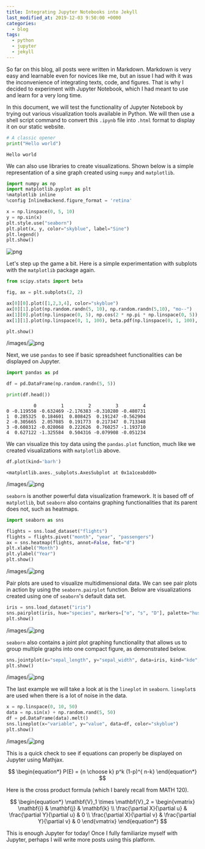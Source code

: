 ```yaml
---
title: Integrating Jupyter Notebooks into Jekyll
last_modified_at: 2019-12-03 9:50:00 +0000
categories:
  - blog
tags:
  - python
  - jupyter
  - jekyll
---
```


So far on this blog, all posts were written in Markdown. Markdown is very easy and learnable even for novices like me, but an issue I had with it was the inconvenience of integrating texts, code, and figures. That is why I decided to experiment with Jupyter Notebook, which I had meant to use and learn for a very long time.

In this document, we will test the functionality of Jupyter Notebook by trying out various visualization tools available in Python. We will then use a shell script command to convert this `.ipynb` file into `.html` format to display it on our static website.


```python
# A classic opener
print("Hello world")
```

    Hello world


We can also use libraries to create visualizations. Shown below is a simple representation of a sine graph created using `numpy` and `matplotlib`.


```python
import numpy as np
import matplotlib.pyplot as plt
%matplotlib inline
%config InlineBackend.figure_format = 'retina'

x = np.linspace(0, 5, 10)
y = np.sin(x)
plt.style.use("seaborn")
plt.plot(x, y, color="skyblue", label="Sine")
plt.legend()
plt.show()
```


![png](2019-11-30-test_files/2019-11-30-test_3_0.png)


Let's step up the game a bit. Here is a simple experimentation with subplots with the `matplotlib` package again.


```python
from scipy.stats import beta

fig, ax = plt.subplots(2, 2)  

ax[0][0].plot([1,2,3,4], color="skyblue")
ax[0][1].plot(np.random.randn(5, 10), np.random.randn(5,10), "mo--")
ax[1][0].plot(np.linspace(0, 5), np.cos(2 * np.pi * np.linspace(0, 5)), color="lime")
ax[1][1].plot(np.linspace(0, 1, 100), beta.pdf(np.linspace(0, 1, 100), 2, 5), color="gold")

plt.show()
```


/images/![png](2019-11-30-test_files/2019-11-30-test_5_0.png)


Next, we use `pandas` to see if basic spreadsheet functionalities can be displayed on Jupyter.


```python
import pandas as pd

df = pd.DataFrame(np.random.randn(5, 5))

print(df.head())
```

              0         1         2         3         4
    0 -0.119558 -0.632469 -2.176383 -0.310280 -0.480731
    1  0.285325  0.184601  0.808425  0.191247 -0.562904
    2 -0.305665  2.057085  0.191773  0.217347  0.713348
    3 -0.608312 -0.028068  0.222626  0.760257 -1.193710
    4  0.627122 -1.325584  0.504316 -0.079908 -0.051234


We can visualize this toy data using the `pandas.plot` function, much like we created visualizations with `matplotlib` above.


```python
df.plot(kind='barh')
```




    <matplotlib.axes._subplots.AxesSubplot at 0x1a1ceabdd0>




/images/![png](2019-11-30-test_files/2019-11-30-test_9_1.png)


`seaborn` is another powerful data visualization framework. It is based off of `matplotlib`, but `seaborn` also contains graphing functionalities that its parent does not, such as heatmaps. 


```python
import seaborn as sns

flights = sns.load_dataset("flights")
flights = flights.pivot("month", "year", "passengers")
ax = sns.heatmap(flights, annot=False, fmt="d")
plt.xlabel("Month")
plt.ylabel("Year")
plt.show()
```


/images/![png](2019-11-30-test_files/2019-11-30-test_11_0.png)


Pair plots are used to visualize multidimensional data. We can see pair plots in action by using the `seaborn.pairplot` function. Below are visualizations created using one of `seaborn`'s default data set.


```python
iris = sns.load_dataset("iris")
sns.pairplot(iris, hue="species", markers=["o", "s", "D"], palette="husl")
plt.show()
```


/images/![png](2019-11-30-test_files/2019-11-30-test_13_0.png)


`seaborn` also contains a joint plot graphing functionality that allows us to group multiple graphs into one compact figure, as demonstrated below.


```python
sns.jointplot(x="sepal_length", y="sepal_width", data=iris, kind="kde", space=0, color="skyblue")
plt.show()
```


/images/![png](2019-11-30-test_files/2019-11-30-test_15_0.png)


The last example we will take a look at is the `lineplot` in `seaborn`. `lineplot`s are used when there is a lot of noise in the data. 


```python
x = np.linspace(0, 10, 50)
data = np.sin(x) + np.random.rand(5, 50)
df = pd.DataFrame(data).melt()
sns.lineplot(x="variable", y="value", data=df, color="skyblue")
plt.show()
```


/images/![png](2019-11-30-test_files/2019-11-30-test_17_0.png)


This is a quick check to see if equations can properly be displayed on Jupyter using Mathjax.

$$
\begin{equation*}
P(E)   = {n \choose k} p^k (1-p)^{ n-k}
\end{equation*}
$$

Here is the cross product formula (which I barely recall from MATH 120).

$$
\begin{equation*}
\mathbf{V}_1 \times \mathbf{V}_2 =  \begin{vmatrix}
\mathbf{i} & \mathbf{j} & \mathbf{k} \\
\frac{\partial X}{\partial u} &  \frac{\partial Y}{\partial u} & 0 \\
\frac{\partial X}{\partial v} &  \frac{\partial Y}{\partial v} & 0
\end{vmatrix}
\end{equation*}
$$


This is enough Jupyter for today! Once I fully familiarize myself with Jupyter, perhaps I will write more posts using this platform. 
